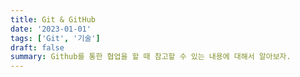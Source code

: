 ```yaml
---
title: Git & GitHub
date: '2023-01-01'
tags: ['Git', '기술']
draft: false
summary: Github를 통한 협업을 할 때 참고할 수 있는 내용에 대해서 알아보자.
---
```

